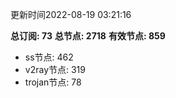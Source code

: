 更新时间2022-08-19 03:21:16

**总订阅: 73**
**总节点: 2718**
**有效节点: 859**
- ss节点: 462
- v2ray节点: 319
- trojan节点: 78

